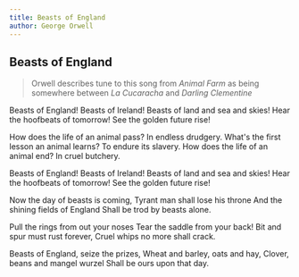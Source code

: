 ```yaml
---
title: Beasts of England
author: George Orwell
---
```


## Beasts of England

> Orwell describes tune to this song from *Animal Farm* as being somewhere between *La Cucaracha* and *Darling Clementine*

Beasts of England! Beasts of Ireland! 
Beasts of land and sea and skies! 
Hear the hoofbeats of tomorrow! 
See the golden future rise!

How does the life of an animal pass? 
In endless drudgery. 
What's the first lesson an animal learns? 
To endure its slavery. 
How does the life of an animal end? 
In cruel butchery.

Beasts of England! Beasts of Ireland! 
Beasts of land and sea and skies! 
Hear the hoofbeats of tomorrow! 
See the golden future rise!

Now the day of beasts is coming, 
Tyrant man shall lose his throne 
And the shining fields of England 
Shall be trod by beasts alone.

Pull the rings from out your noses 
Tear the saddle from your back! 
Bit and spur must rust forever, 
Cruel whips no more shall crack.

Beasts of England, seize the prizes, 
Wheat and barley, oats and hay, 
Clover, beans and mangel wurzel 
Shall be ours upon that day.

